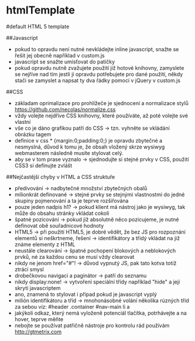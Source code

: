 htmlTemplate
============

#default HTML 5 template

##Javascript
- pokud to opravdu není nutné nevkládejte inline javascript, snažte se řešit jej obecně například v custom.js
- javascript se snažte umísťovat do patičky 
- pokud opravdu nutně zvažujete použití již hotové knihovny, zamyslete se nejříve nad tím jestli jí opravdu potřebujete pro dané použití, někdy stači se zamyslet a napsat ty dva řádky pomoci v jQuery v custom.js

##CSS
- základam oprimalizace pro prohlížeče je sjednocení a normalizace stylů https://github.com/necolas/normalize.css
- vždy volejte nejdříve CSS knihovny, které používáte, až poté volejte své vlastní
- vše co je dáno grafikou patří do CSS -> tzn. vyhněte se vkládání obrázku tagem <img />
- definice v css * {margin:0;padding:0;} je opravdu zbytečné a nesmyslná, důvod k tomu je, že obsah vložený skrze wysiwyg webmasterem následně musíte stylovat celý. 
- aby se v tom prase vyznalo -> sjednodujte si stejné prvky v CSS, použití CSS3 si definujte zvlášt

##Nejčastější chyby v HTML a CSS struktuře
- předivování -> nadbytečné množství zbytečných obalů
- milionkrát definované -> stejné prvky se stejnými vlastnostmi do jedné skupiny pojmenování a ta je teprve rozšiřována
- pouze jeden nadpis h1? -> pokud klient má nástroj jako je wysiwyg, tak může do obsahu stránky vkládat cokoli 
- špatné pozicování -> pokud již absolutně něco pozicujeme, je nutné definovat obě souřadnicové hodnoty
- HTML5 -> při použití HTML5, je dobré vědět, že bez JS pro rozpoznání elementů si neškrtneme, řešení -> identifikátory a třidý vkládat na již známe elementy z HTML
- neustále clearování -> špatné pochopení blokových a neblokových prvků, né za každou cenu se musí vždy clearovat
- nikdy ne jenom href="#"! -> důvod vypnutý JS, pak tato kotva totiž ztrácí smysl
- drobečkovou navigaci a paginátor -> patří do seznamu 
- nikdy display:none! -> vytvoření speciální třídy například "hide" a její skrytí javascriptem
- ano, znamená to stylovat i případ pokud je javascript vyplý 
- milión identifikátoru a tříd -> mnohonásobné volání několika rúzných tříd za sebou viz: #header .container #nav-main li a
- jakýkoli odkaz, který nemá vyloženě potenciál tlačítka, potrhávejte a na hover, teprve měňte 
- nebojte se používat patřičně nástroje pro kontrolu rád používám http://gtmetrix.com